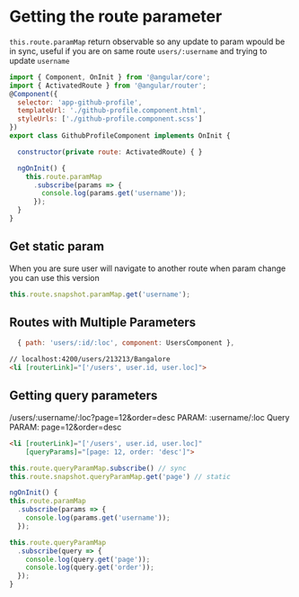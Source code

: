 # Getting the route parameter

`this.route.paramMap` return observable so any update to param wpould be in sync, useful if you are on same route `users/:username` and trying to update `username`

```javascript
import { Component, OnInit } from '@angular/core';
import { ActivatedRoute } from '@angular/router';
@Component({
  selector: 'app-github-profile',
  templateUrl: './github-profile.component.html',
  styleUrls: ['./github-profile.component.scss']
})
export class GithubProfileComponent implements OnInit {

  constructor(private route: ActivatedRoute) { }

  ngOnInit() {
    this.route.paramMap
      .subscribe(params => {
        console.log(params.get('username'));
      });
  }
}
```

## Get static param

When you are sure user will navigate to another route when param change you can use this version

```javascript
this.route.snapshot.paramMap.get('username');
```

## Routes with Multiple Parameters

```javascript
  { path: 'users/:id/:loc', component: UsersComponent },
```

```html
// localhost:4200/users/213213/Bangalore
<li [routerLink]="['/users', user.id, user.loc]">
```


## Getting query parameters

/users/:username/:loc?page=12&order=desc
PARAM: :username/:loc
Query PARAM: page=12&order=desc

```html
<li [routerLink]="['/users', user.id, user.loc]"
	[queryParams]="[page: 12, order: 'desc']">
```

```javascript
this.route.queryParamMap.subscribe() // sync
this.route.snapshot.queryParamMap.get('page') // static
```

```javascript
ngOnInit() {
this.route.paramMap
  .subscribe(params => {
    console.log(params.get('username'));
  });

this.route.queryParamMap
  .subscribe(query => {
    console.log(query.get('page'));
    console.log(query.get('order'));
  });
}
```


